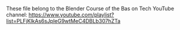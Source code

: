 These file belong to the Blender Course of the Bas on Tech YouTube channel: https://www.youtube.com/playlist?list=PLFjKlkAs6sJpleG9wtMeC4DBLb307hZTa

